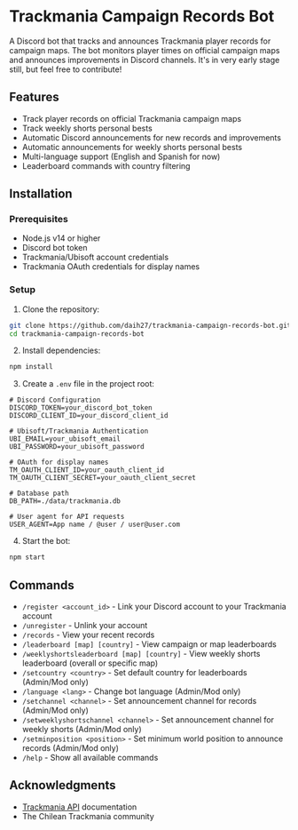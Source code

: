 # Trackmania Campaign Records Bot

A Discord bot that tracks and announces Trackmania player records for campaign maps. The bot monitors player times on official campaign maps and announces improvements in Discord channels. It's in very early stage still, but feel free to contribute!

## Features

- Track player records on official Trackmania campaign maps
- Track weekly shorts personal bests
- Automatic Discord announcements for new records and improvements
- Automatic announcements for weekly shorts personal bests
- Multi-language support (English and Spanish for now)
- Leaderboard commands with country filtering

## Installation

### Prerequisites

- Node.js v14 or higher
- Discord bot token
- Trackmania/Ubisoft account credentials
- Trackmania OAuth credentials for display names

### Setup

1. Clone the repository:
```bash
git clone https://github.com/daih27/trackmania-campaign-records-bot.git
cd trackmania-campaign-records-bot
```

2. Install dependencies:
```bash
npm install
```

3. Create a `.env` file in the project root:
```env
# Discord Configuration
DISCORD_TOKEN=your_discord_bot_token
DISCORD_CLIENT_ID=your_discord_client_id

# Ubisoft/Trackmania Authentication
UBI_EMAIL=your_ubisoft_email
UBI_PASSWORD=your_ubisoft_password

# OAuth for display names
TM_OAUTH_CLIENT_ID=your_oauth_client_id
TM_OAUTH_CLIENT_SECRET=your_oauth_client_secret

# Database path
DB_PATH=./data/trackmania.db

# User agent for API requests
USER_AGENT=App name / @user / user@user.com
```

4. Start the bot:
```bash
npm start
```

## Commands

- `/register <account_id>` - Link your Discord account to your Trackmania account
- `/unregister` - Unlink your account
- `/records` - View your recent records
- `/leaderboard [map] [country]` - View campaign or map leaderboards
- `/weeklyshortsleaderboard [map] [country]` - View weekly shorts leaderboard (overall or specific map)
- `/setcountry <country>` - Set default country for leaderboards (Admin/Mod only)
- `/language <lang>` - Change bot language (Admin/Mod only)
- `/setchannel <channel>` - Set announcement channel for records (Admin/Mod only)
- `/setweeklyshortschannel <channel>` - Set announcement channel for weekly shorts (Admin/Mod only)
- `/setminposition <position>` - Set minimum world position to announce records (Admin/Mod only)
- `/help` - Show all available commands

## Acknowledgments

- [Trackmania API](https://webservices.openplanet.dev/) documentation
- The Chilean Trackmania community